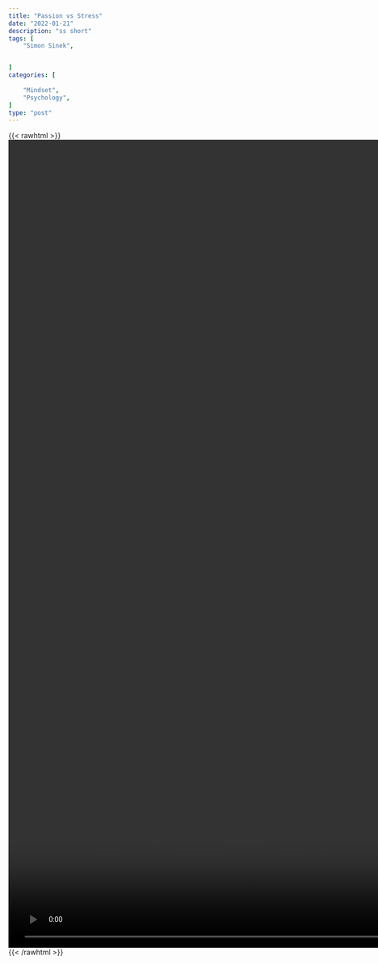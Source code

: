 ```yaml
---
title: "Passion vs Stress"
date: "2022-01-21"
description: "ss short"
tags: [
    "Simon Sinek",


]
categories: [
    
    "Mindset",
    "Psychology",
]
type: "post"
---
```

{{< rawhtml >}}
    <video style="height:40vh;width:auto" overflow="hidden" controls>
        <source src="https://clips.dev00ps.com/Simon%20Sinek/passion.mp4" type="video/mp4"> 
    </video>
{{< /rawhtml >}}